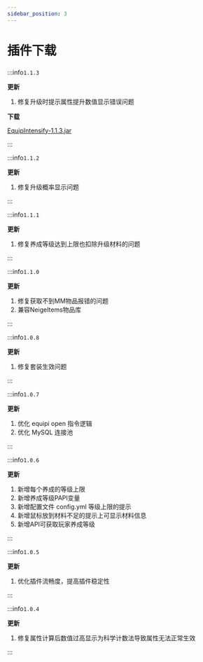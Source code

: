 ```yaml
---
sidebar_position: 3
---
```


# 插件下载

###        

:::info`1.1.3`

**更新**

1. 修复升级时提示属性提升数值显示错误问题

**下载**

[EquipIntensify-1.1.3.jar](https://www.goodmc.cn/plugin/EquipIntensify/EquipIntensify-1.1.3.jar)

:::

:::info`1.1.2`

**更新**

1. 修复升级概率显示问题

:::


:::info`1.1.1`

**更新**

1. 修复养成等级达到上限也扣除升级材料的问题

:::

:::info`1.1.0`

**更新**

1. 修复获取不到MM物品报错的问题
2. 兼容NeigeItems物品库

:::

:::info`1.0.8`

**更新**

1. 修复套装生效问题

:::

:::info`1.0.7`

**更新**

1. 优化 equipi open 指令逻辑
2. 优化 MySQL 连接池

:::

:::info`1.0.6`

**更新**

1. 新增每个养成的等级上限
2. 新增养成等级PAPI变量
3. 新增配置文件 config.yml 等级上限的提示
4. 新增鼠标放到材料不足的提示上可显示材料信息
5. 新增API可获取玩家养成等级

:::

:::info`1.0.5`

**更新**

1. 优化插件流畅度，提高插件稳定性

:::


:::info`1.0.4`

**更新**

1. 修复属性计算后数值过高显示为科学计数法导致属性无法正常生效

:::

